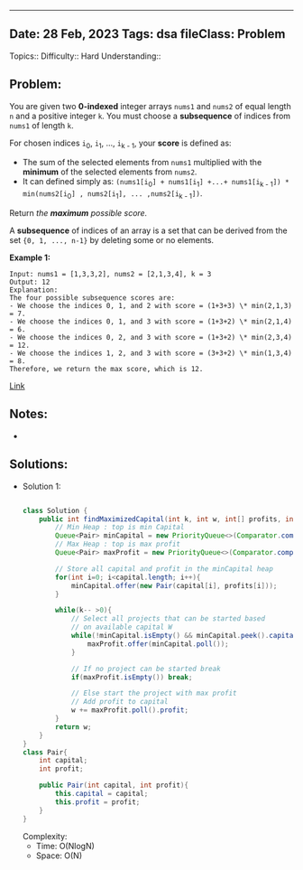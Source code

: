 
---
Date: 28 Feb, 2023
Tags: dsa
fileClass: Problem
---
Topics:: 
Difficulty::  Hard
Understanding:: 
## Problem: 
 You are given two **0-indexed** integer arrays `nums1` and `nums2` of equal length `n` and a positive integer `k`. You must choose a **subsequence** of indices from `nums1` of length `k`.

For chosen indices `i`<sub>0</sub>, `i`<sub>1</sub>, ..., `i`<sub>k - 1</sub>, your **score** is defined as:

- The sum of the selected elements from `nums1` multiplied with the **minimum** of the selected elements from `nums2`.
- It can defined simply as: `(nums1[i`<sub>0</sub>`] + nums1[i`<sub>1</sub>`] +...+ nums1[i`<sub>k - 1</sub>`]) * min(nums2[i`<sub>0</sub>`] , nums2[i`<sub>1</sub>`], ... ,nums2[i`<sub>k - 1</sub>`])`.

Return _the **maximum** possible score._

A **subsequence** of indices of an array is a set that can be derived from the set `{0, 1, ..., n-1}` by deleting some or no elements.

**Example 1:**

	Input: nums1 = [1,3,3,2], nums2 = [2,1,3,4], k = 3
	Output: 12
	Explanation: 
	The four possible subsequence scores are:
	- We choose the indices 0, 1, and 2 with score = (1+3+3) \* min(2,1,3) = 7.
	- We choose the indices 0, 1, and 3 with score = (1+3+2) \* min(2,1,4) = 6. 
	- We choose the indices 0, 2, and 3 with score = (1+3+2) \* min(2,3,4) = 12. 
	- We choose the indices 1, 2, and 3 with score = (3+3+2) \* min(1,3,4) = 8.
	Therefore, we return the max score, which is 12.

[Link]( https://leetcode.com/problems/ipo/)

## Notes: 
- 

## Solutions: 

- Solution 1: 
	```java
	
	class Solution {
	    public int findMaximizedCapital(int k, int w, int[] profits, int[] capital) {
		    // Min Heap : top is min Capital
	        Queue<Pair> minCapital = new PriorityQueue<>(Comparator.comparingInt(p->p.capital));
	        // Max Heap : top is max profit
	        Queue<Pair> maxProfit = new PriorityQueue<>(Comparator.comparingInt(p->-p.profit));
	
			// Store all capital and profit in the minCapital heap
	        for(int i=0; i<capital.length; i++){
	            minCapital.offer(new Pair(capital[i], profits[i]));
	        }
	
	        while(k-- >0){
			    // Select all projects that can be started based
			    // on available capital W
	            while(!minCapital.isEmpty() && minCapital.peek().capital <= w){
	                maxProfit.offer(minCapital.poll());
	            }

				// If no project can be started break
	            if(maxProfit.isEmpty()) break;

				// Else start the project with max profit
				// Add profit to capital
	            w += maxProfit.poll().profit;
	        }
	        return w;
	    }
	}
	class Pair{
	    int capital;
	    int profit;
	
	    public Pair(int capital, int profit){
	        this.capital = capital;
	        this.profit = profit;
	    }
	}
	
	```
	Complexity: 
	- Time: O(NlogN)
	- Space: O(N)

